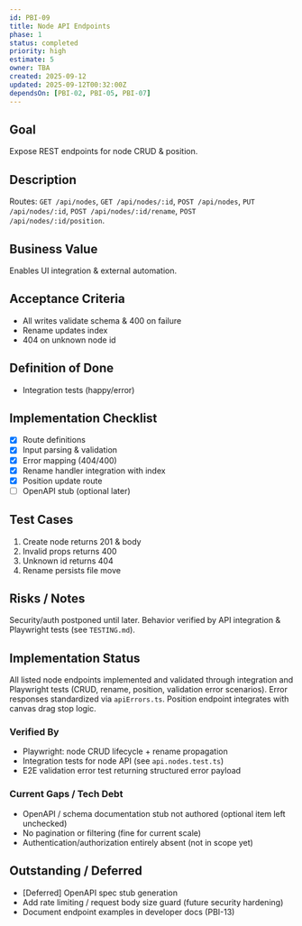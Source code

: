 ```yaml
---
id: PBI-09
title: Node API Endpoints
phase: 1
status: completed
priority: high
estimate: 5
owner: TBA
created: 2025-09-12
updated: 2025-09-12T00:32:00Z
dependsOn: [PBI-02, PBI-05, PBI-07]
---
```


## Goal
Expose REST endpoints for node CRUD & position.

## Description
Routes: `GET /api/nodes`, `GET /api/nodes/:id`, `POST /api/nodes`, `PUT /api/nodes/:id`, `POST /api/nodes/:id/rename`, `POST /api/nodes/:id/position`.

## Business Value
Enables UI integration & external automation.

## Acceptance Criteria
- All writes validate schema & 400 on failure
- Rename updates index
- 404 on unknown node id

## Definition of Done
- Integration tests (happy/error)

## Implementation Checklist
- [x] Route definitions
- [x] Input parsing & validation
- [x] Error mapping (404/400)
- [x] Rename handler integration with index
- [x] Position update route
- [ ] OpenAPI stub (optional later)

## Test Cases
1. Create node returns 201 & body
2. Invalid props returns 400
3. Unknown id returns 404
4. Rename persists file move

## Risks / Notes
Security/auth postponed until later. Behavior verified by API integration & Playwright tests (see `TESTING.md`).

## Implementation Status
All listed node endpoints implemented and validated through integration and Playwright tests (CRUD, rename, position, validation error scenarios). Error responses standardized via `apiErrors.ts`. Position endpoint integrates with canvas drag stop logic.

### Verified By
- Playwright: node CRUD lifecycle + rename propagation
- Integration tests for node API (see `api.nodes.test.ts`)
- E2E validation error test returning structured error payload

### Current Gaps / Tech Debt
- OpenAPI / schema documentation stub not authored (optional item left unchecked)
- No pagination or filtering (fine for current scale)
- Authentication/authorization entirely absent (not in scope yet)

## Outstanding / Deferred
- [Deferred] OpenAPI spec stub generation
- Add rate limiting / request body size guard (future security hardening)
- Document endpoint examples in developer docs (PBI-13)
